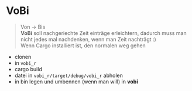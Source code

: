 # VoBi
> Von -> Bis  
**VoBi** soll nachgeriechte Zeit einträge erleichtern, dadurch muss man nicht jedes mal nachdenken,
wenn man Zeit nachträgt :)  
Wenn Cargo installiert ist, den normalen weg gehen
- clonen
- in `vobi_r`
- cargo build
- datei in `vobi_r/target/debug/vobi_r` abholen
- in bin legen und umbennen (wenn man will) in **vobi**
